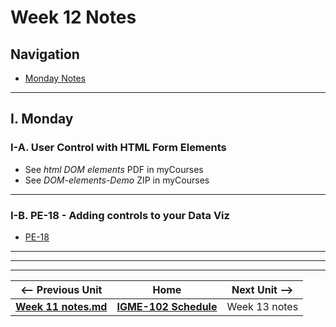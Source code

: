 # Week 12 Notes

## Navigation

- [Monday Notes](#monday)

<!--
- [Wednesday Notes](#wednesday)
- [Friday Notes](#friday)
-->

<hr>

<a id="monday" />

## I. Monday

### I-A. User Control with HTML Form Elements

- See *html DOM elements* PDF in myCourses
- See *DOM-elements-Demo* ZIP in myCourses

<hr>

### I-B. PE-18 - Adding controls to your Data Viz
- [PE-18](../docs/pe-18.md)

<hr>



<hr><hr>

| <-- Previous Unit | Home | Next Unit -->
| --- | --- | --- 
| [**Week 11 notes.md**](11.md)     |  [**IGME-102 Schedule**](../schedule.md) | Week 13 notes
